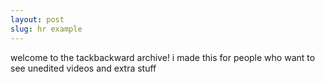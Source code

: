 ```yaml
---
layout: post
slug: hr example
---
```


welcome to the tackbackward archive! i made this for people who want to see unedited videos and extra stuff
